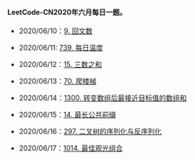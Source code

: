 #### LeetCode-CN2020年六月每日一题。

- 2020/06/10：[9. 回文数](https://leetcode-cn.com/problems/palindrome-number/)

- 2020/06/11:   [739. 每日温度](https://leetcode-cn.com/problems/daily-temperatures/)

- 2020/06/12：[15. 三数之和](https://leetcode-cn.com/problems/3sum/)

- 2020/06/13：[70. 爬楼梯](https://leetcode-cn.com/problems/climbing-stairs/)

- 2020/06/14：[1300. 转变数组后最接近目标值的数组和](https://leetcode-cn.com/problems/sum-of-mutated-array-closest-to-target/)

- 2020/06/15：[14. 最长公共前缀](https://leetcode-cn.com/problems/longest-common-prefix/)

- 2020/06/16：[297. 二叉树的序列化与反序列化](https://leetcode-cn.com/problems/serialize-and-deserialize-binary-tree/)

- 2020/06/17：[1014. 最佳观光组合](https://leetcode-cn.com/problems/best-sightseeing-pair/)

